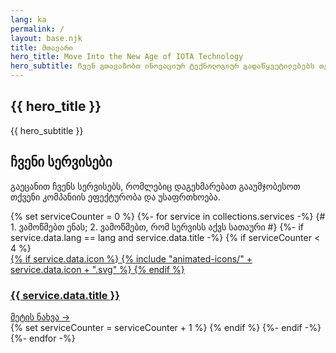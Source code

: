 ```yaml
---
lang: ka
permalink: /
layout: base.njk
title: მთავარი
hero_title: Move Into the New Age of IOTA Technology
hero_subtitle: ჩვენ გთავაზობთ ინოვაციურ ტექნოლოგიურ გადაწყვეტილებებს თქვენი ბიზნესის ზრდისა და განვითარებისთვის.
---
```


<section class="hero-section">
  <div class="container" data-aos="fade-up">
    <h1>{{ hero_title }}</h1>
    <p class="section-title-p">{{ hero_subtitle }}</p>
  </div>
</section>

<section id="home-services" class="services-page-section">
    <div class="container">
        <div class="section-title" data-aos="fade-up">
            <h2>ჩვენი სერვისები</h2>
            <p>გაეცანით ჩვენს სერვისებს, რომლებიც დაგეხმარებათ გააუმჯობესოთ თქვენი კომპანიის ეფექტურობა და უსაფრთხოება.</p>
        </div>
        <div class="services-grid" data-aos="fade-up" data-aos-delay="200">
            {% set serviceCounter = 0 %}
            {%- for service in collections.services -%}
                {# 1. ვამოწმებთ ენას; 2. ვამოწმებთ, რომ სერვისს აქვს სათაური #}
                {%- if service.data.lang == lang and service.data.title -%}
                    {% if serviceCounter < 4 %}
                        <a href="{{ service.url }}" class="service-card glass-panel">
                            <div class="card-header">
                                <div class="card-icon">
                                {% if service.data.icon %}
                                    {% include "animated-icons/" + service.data.icon + ".svg" %}
                                {% endif %}
                                </div>
                                <h3 class="card-title">{{ service.data.title }}</h3>
                            </div>
                            <div class="card-link">
                                მეტის ნახვა →
                            </div>
                        </a>
                        {% set serviceCounter = serviceCounter + 1 %}
                    {% endif %}
                {%- endif -%}
            {%- endfor -%}
        </div>
    </div>
</section>